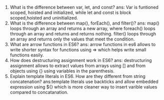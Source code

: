 1) What is the difference between var, let, and const?
ans: Var is funtioned scoped, hoisted and initialized, while let and const is block scoped,hoisted and uninitialized. 
2) What is the difference between map(), forEach(), and filter()?
ans: map() loops through an array and returns a new array, where foreach() loops through an array and returns and returns nothing. filter() loops through an array and returns only the values that meet the condition.
3) What are arrow functions in ES6?
ans: arrow functions in es6 allows to write shorter syntax for functions using => which helps write small functions easily.  
4) How does destructuring assignment work in ES6?
ans: destructuring assignment allows to extract values from arrays using [] and from objects using {} using variables in the parenthesis.
5) Explain template literals in ES6. How are they different from string concatenation?
ans:template literals use backticks and allow embedded expression using ${} which is more cleaner way to insert varible values compared to concatanation.
